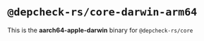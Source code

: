 # `@depcheck-rs/core-darwin-arm64`

This is the **aarch64-apple-darwin** binary for `@depcheck-rs/core`
